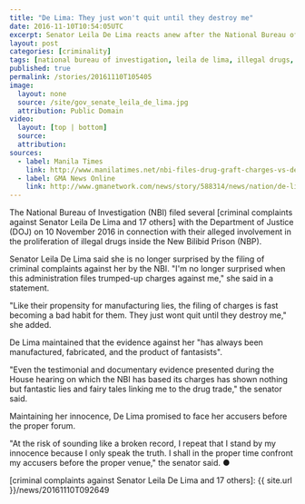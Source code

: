 ```yaml
---
title: "De Lima: They just won't quit until they destroy me"
date: 2016-11-10T10:54:05UTC
excerpt: Senator Leila De Lima reacts anew after the National Bureau of Investigation filed criminal complaints against her and 17 others before the Department of Justice on 10 November 2016.
layout: post
categories: [criminality]
tags: [national bureau of investigation, leila de lima, illegal drugs, new bilibid prison]
published: true
permalink: /stories/20161110T105405
image:
  layout: none
  source: /site/gov_senate_leila_de_lima.jpg
  attribution: Public Domain
video:
  layout: [top | bottom]
  source:
  attribution:
sources:
  - label: Manila Times
    link: http://www.manilatimes.net/nbi-files-drug-graft-charges-vs-de-lima/295815/
  - label: GMA News Online
    link: http://www.gmanetwork.com/news/story/588314/news/nation/de-lima-gov-t-won-t-stop-until-it-destroys-me
---
```


The National Bureau of Investigation (NBI) filed several [criminal complaints against Senator Leila De Lima and 17 others] with the Department of Justice (DOJ) on 10 November 2016 in connection with their alleged involvement in the proliferation of illegal drugs inside the New Bilibid Prison (NBP).

Senator Leila De Lima said she is no longer surprised by the filing of criminal complaints against her by the NBI.
"I'm no longer surprised when this administration files trumped-up charges against me," she said in a statement.

"Like their propensity for manufacturing lies, the filing of charges is fast becoming a bad habit for them. They just wont quit until they destroy me," she added.

De Lima maintained that the evidence against her "has always been manufactured, fabricated, and the product of fantasists".

"Even the testimonial and documentary evidence presented during the House hearing on which the NBI has based its charges has shown nothing but fantastic lies and fairy tales linking me to the drug trade," the senator said.

Maintaining her innocence, De Lima promised to face her accusers before the proper forum.

"At the risk of sounding like a broken record, I repeat that I stand by my innocence because I only speak the truth. I shall in the proper time confront my accusers before the proper venue," the senator said.
&#x25cf;

[criminal complaints against Senator Leila De Lima and 17 others]: {{ site.url }}/news/20161110T092649

